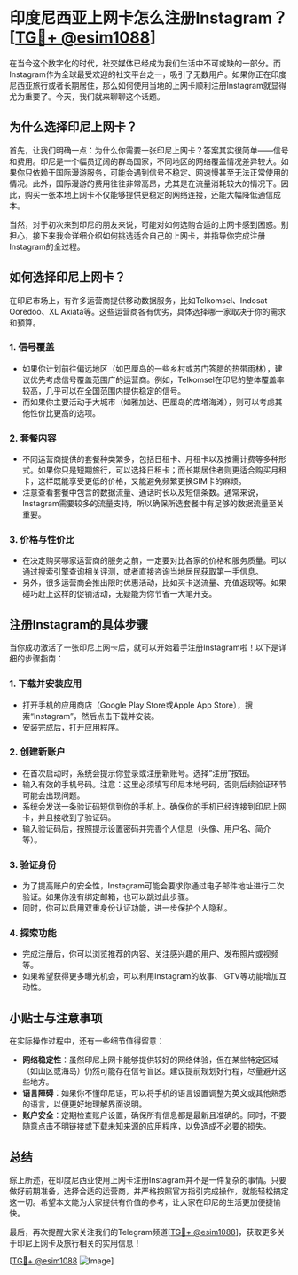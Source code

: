 # 印度尼西亚上网卡怎么注册Instagram？[[TG💪+ @esim1088](https://t.me/s/esim1088)]

在当今这个数字化的时代，社交媒体已经成为我们生活中不可或缺的一部分。而Instagram作为全球最受欢迎的社交平台之一，吸引了无数用户。如果你正在印度尼西亚旅行或者长期居住，那么如何使用当地的上网卡顺利注册Instagram就显得尤为重要了。今天，我们就来聊聊这个话题。

## 为什么选择印尼上网卡？

首先，让我们明确一点：为什么你需要一张印尼上网卡？答案其实很简单——信号和费用。印尼是一个幅员辽阔的群岛国家，不同地区的网络覆盖情况差异较大。如果你只依赖于国际漫游服务，可能会遇到信号不稳定、网速慢甚至无法正常使用的情况。此外，国际漫游的费用往往非常高昂，尤其是在流量消耗较大的情况下。因此，购买一张本地上网卡不仅能够提供更稳定的网络连接，还能大幅降低通信成本。

当然，对于初次来到印尼的朋友来说，可能对如何选购合适的上网卡感到困惑。别担心，接下来我会详细介绍如何挑选适合自己的上网卡，并指导你完成注册Instagram的全过程。

## 如何选择印尼上网卡？

在印尼市场上，有许多运营商提供移动数据服务，比如Telkomsel、Indosat Ooredoo、XL Axiata等。这些运营商各有优劣，具体选择哪一家取决于你的需求和预算。

### 1. **信号覆盖**
   - 如果你计划前往偏远地区（如巴厘岛的一些乡村或苏门答腊的热带雨林），建议优先考虑信号覆盖范围广的运营商。例如，Telkomsel在印尼的整体覆盖率较高，几乎可以在全国范围内提供稳定的信号。
   - 而如果你主要活动于大城市（如雅加达、巴厘岛的库塔海滩），则可以考虑其他性价比更高的选项。

### 2. **套餐内容**
   - 不同运营商提供的套餐种类繁多，包括日租卡、月租卡以及按需计费等多种形式。如果你只是短期旅行，可以选择日租卡；而长期居住者则更适合购买月租卡，这样既能享受更低的价格，又能避免频繁更换SIM卡的麻烦。
   - 注意查看套餐中包含的数据流量、通话时长以及短信条数。通常来说，Instagram需要较多的流量支持，所以确保所选套餐中有足够的数据流量至关重要。

### 3. **价格与性价比**
   - 在决定购买哪家运营商的服务之前，一定要对比各家的价格和服务质量。可以通过搜索引擎查询相关评测，或者直接咨询当地居民获取第一手信息。
   - 另外，很多运营商会推出限时优惠活动，比如买卡送流量、充值返现等。如果碰巧赶上这样的促销活动，无疑能为你节省一大笔开支。

## 注册Instagram的具体步骤

当你成功激活了一张印尼上网卡后，就可以开始着手注册Instagram啦！以下是详细的步骤指南：

### 1. **下载并安装应用**
   - 打开手机的应用商店（Google Play Store或Apple App Store），搜索“Instagram”，然后点击下载并安装。
   - 安装完成后，打开应用程序。

### 2. **创建新账户**
   - 在首次启动时，系统会提示你登录或注册新账号。选择“注册”按钮。
   - 输入有效的手机号码。注意：这里必须填写印尼本地号码，否则后续验证环节可能会出现问题。
   - 系统会发送一条验证码短信到你的手机上。确保你的手机已经连接到印尼上网卡，并且接收到了验证码。
   - 输入验证码后，按照提示设置密码并完善个人信息（头像、用户名、简介等）。

### 3. **验证身份**
   - 为了提高账户的安全性，Instagram可能会要求你通过电子邮件地址进行二次验证。如果你没有绑定邮箱，也可以跳过此步骤。
   - 同时，你可以启用双重身份认证功能，进一步保护个人隐私。

### 4. **探索功能**
   - 完成注册后，你可以浏览推荐的内容、关注感兴趣的用户、发布照片或视频等。
   - 如果希望获得更多曝光机会，可以利用Instagram的故事、IGTV等功能增加互动性。

## 小贴士与注意事项

在实际操作过程中，还有一些细节值得留意：

- **网络稳定性**：虽然印尼上网卡能够提供较好的网络体验，但在某些特定区域（如山区或海岛）仍然可能存在信号盲区。建议提前规划好行程，尽量避开这些地方。
- **语言障碍**：如果你不懂印尼语，可以将手机的语言设置调整为英文或其他熟悉的语言，以便更好地理解界面说明。
- **账户安全**：定期检查账户设置，确保所有信息都是最新且准确的。同时，不要随意点击不明链接或下载未知来源的应用程序，以免造成不必要的损失。

## 总结

综上所述，在印度尼西亚使用上网卡注册Instagram并不是一件复杂的事情。只要做好前期准备，选择合适的运营商，并严格按照官方指引完成操作，就能轻松搞定这一切。希望本文能为大家提供有价值的参考，让大家在印尼的生活更加便捷愉快。

最后，再次提醒大家关注我们的Telegram频道[[TG💪+ @esim1088](https://t.me/s/esim1088)]，获取更多关于印尼上网卡及旅行相关的实用信息！

[[TG💪+ @esim1088](https://t.me/s/esim1088) ![Image](https://i.postimg.cc/4NQfJmqS/Snipaste-2025-05-13-00-14-12.png)]